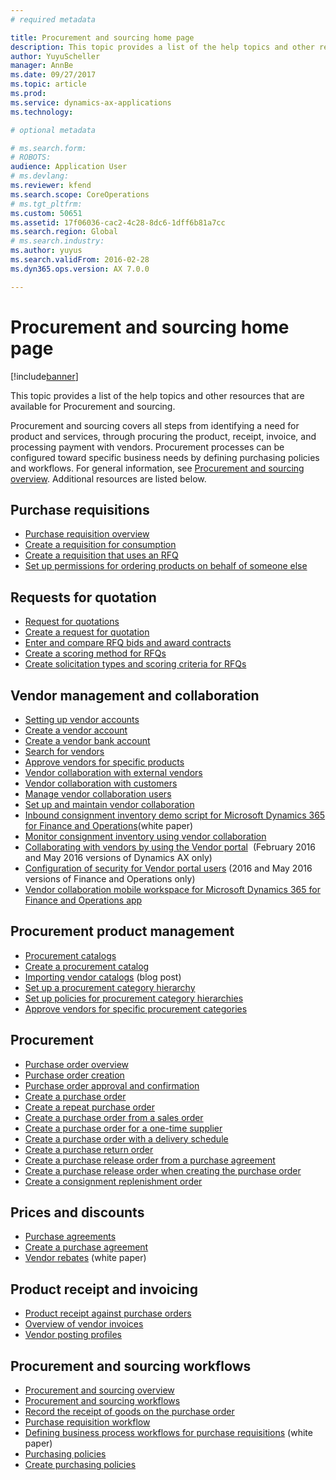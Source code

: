```yaml
---
# required metadata

title: Procurement and sourcing home page
description: This topic provides a list of the help topics and other resources that are available for Procurement and sourcing.
author: YuyuScheller
manager: AnnBe
ms.date: 09/27/2017
ms.topic: article
ms.prod: 
ms.service: dynamics-ax-applications
ms.technology: 

# optional metadata

# ms.search.form: 
# ROBOTS: 
audience: Application User
# ms.devlang: 
ms.reviewer: kfend
ms.search.scope: CoreOperations
# ms.tgt_pltfrm: 
ms.custom: 50651
ms.assetid: 17f06036-cac2-4c28-8dc6-1dff6b81a7cc
ms.search.region: Global
# ms.search.industry: 
ms.author: yuyus
ms.search.validFrom: 2016-02-28
ms.dyn365.ops.version: AX 7.0.0

---
```


# Procurement and sourcing home page

[!include[banner](../includes/banner.md)]


This topic provides a list of the help topics and other resources that are available for Procurement and sourcing.

Procurement and sourcing covers all steps from identifying a need for product and services, through procuring the product, receipt, invoice, and processing payment with vendors. Procurement processes can be configured toward specific business needs by defining purchasing policies and workflows. For general information, see [Procurement and sourcing overview](procurement-sourcing-overview.md). Additional resources are listed below.

## Purchase requisitions
-   [Purchase requisition overview](purchase-requisitions-overview.md)
-   [Create a requisition for consumption](tasks/create-requisition-consumption.md)
-   [Create a requisition that uses an RFQ](tasks/create-requisition-uses-rfq.md)
-   [Set up permissions for ordering products on behalf of someone else](tasks/set-up-permissions-ordering-products.md)

## Requests for quotation
-   [Request for quotations](request-quotations.md)
-   [Create a request for quotation](tasks/create-request-quotation.md)
-   [Enter and compare RFQ bids and award contracts](tasks/enter-compare-rfq-bids-award-contracts.md)
-   [Create a scoring method for RFQs](tasks/create-scoring-method-rfqs.md)
-   [Create solicitation types and scoring criteria for RFQs](tasks/create-solicitation-types-scoring-criteria-rfqs.md)

## Vendor management and collaboration
-   [Setting up vendor accounts](set-up-vendor-accounts.md)
-   [Create a vendor account](tasks/create-vendor-account.md)
-   [Create a vendor bank account](tasks/create-vendor-bank-account.md)
-   [Search for vendors](tasks/search-vendors.md)
-   [Approve vendors for specific products](tasks/approve-vendors-specific-products.md)
-   [Vendor collaboration with external vendors](vendor-collaboration-work-external-vendors.md)
-   [Vendor collaboration with customers](vendor-collaboration-work-customers-dynamics-365-operations.md)
-   [Manage vendor collaboration users](manage-vendor-collaboration-users.md)
-   [Set up and maintain vendor collaboration](set-up-maintain-vendor-collaboration.md)
-   [Inbound consignment inventory demo script for Microsoft Dynamics 365 for Finance and Operations](https://mbs.microsoft.com/customersource/northamerica/AX/learning/documentation/white-papers/InboundConsignmentInventoryDemoScriptDynamics365Operations)(white paper)
-   [Monitor consignment inventory using vendor collaboration](../inventory/tasks/monitor-consignment-inventory-vendor-collaboration.md)
-   [Collaborating with vendors by using the Vendor portal](collaborate-vendors-vendor-portal.md)  (February 2016 and May 2016 versions of Dynamics AX only)
-   [Configuration of security for Vendor portal users](configure-security-vendor-portal-users.md) (2016 and May 2016 versions of Finance and Operations only)
-   [Vendor collaboration mobile workspace for Microsoft Dynamics 365 for Finance and Operations app](vendor-collaboration-mobile-workspace.md)

## Procurement product management
-   [Procurement catalogs](procurement-catalogs.md)
-   [Create a procurement catalog](tasks/create-procurement-catalog.md)
-   [Importing vendor catalogs](https://blogs.msdn.microsoft.com/dynamicsaxscm/2016/05/25/vendor-catalogs-in-dynamics-ax/) (blog post)
-   [Set up a procurement category hierarchy](tasks/set-up-procurement-category-hierarchy.md)
-   [Set up policies for procurement category hierarchies](tasks/set-up-policies-procurement-category-hierarchies.md)
-   [Approve vendors for specific procurement categories](tasks/approve-vendors-specific-procurement-categories.md)

## Procurement
-   [Purchase order overview](purchase-order-overview.md)
-   [Purchase order creation](purchase-order-creation.md)
-   [Purchase order approval and confirmation](purchase-order-approval-confirmation.md)
-   [Create a purchase order](tasks/create-purchase-order.md)
-   [Create a repeat purchase order](tasks/create-repeat-purchase-order.md)
-   [Create a purchase order from a sales order](../sales-marketing/tasks/create-purchase-order-sales-order.md)
-   [Create a purchase order for a one-time supplier](tasks/create-purchase-order-one-time-supplier.md)
-   [Create a purchase order with a delivery schedule](tasks/create-purchase-order-delivery-schedule.md)
-   [Create a purchase return order](tasks/create-purchase-return-order.md)
-   [Create a purchase release order from a purchase agreement](tasks/create-purchase-release-order-purchase-agreement.md)
-   [Create a purchase release order when creating the purchase order](tasks/create-purchase-release-order-creating-purchase-order.md)
-   [Create a consignment replenishment order](../inventory/tasks/create-consignment-replenishment-order.md)

## Prices and discounts
-   [Purchase agreements](purchase-agreements.md)
-   [Create a purchase agreement](tasks/create-purchase-agreement.md)
-   [Vendor rebates](https://mbs.microsoft.com/customersource/northamerica/AX/learning/documentation/white-papers/Vendor_rebates) (white paper)

## Product receipt and invoicing
-   [Product receipt against purchase orders](product-receipt-against-purchase-orders.md)
-   [Overview of vendor invoices](../../financials/accounts-payable/vendor-invoices-overview.md)
-   [Vendor posting profiles](../../financials/accounts-payable/vendor-posting-profiles.md)

## Procurement and sourcing workflows
-   [Procurement and sourcing overview](procurement-sourcing-overview.md)
-   [Procurement and sourcing workflows](procurement-sourcing-workflows.md)
-   [Record the receipt of goods on the purchase order](tasks/record-receipt-goods-purchase-order.md)
-   [Purchase requisition workflow](purchase-requisitions-workflow.md)
-   [Defining business process workflows for purchase requisitions](https://mbs.microsoft.com/customersource/Global/AX/learning/documentation/white-papers/Defining_business_process_workflows_for_purchase_requisitions) (white paper)
-   [Purchasing policies](purchase-policies.md)
-   [Create purchasing policies](tasks/create-purchasing-policies.md)






